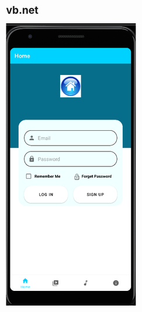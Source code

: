 # vb.net

![alt text](https://github.com/Indreshkashyap/android/blob/main/Audio%5CVideo%20Player/1.png)
